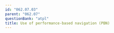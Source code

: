 ```yaml
---
id: "062.07.03"
parent: "062.07"
questionBank: "atpl"
title: Use of performance-based navigation (PBN)
---
```

